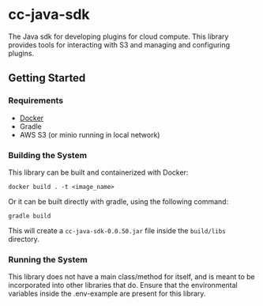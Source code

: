 # cc-java-sdk

The Java sdk for developing plugins for cloud compute. This library provides tools for interacting with S3 and managing and configuring plugins.

## Getting Started

### Requirements

- [Docker](https://docs.docker.com/get-docker/)
- Gradle
- AWS S3 (or minio running in local network)

### Building the System

This library can be built and containerized with Docker:

```
docker build . -t <image_name>
```

Or it can be built directly with gradle, using the following command:

```
gradle build
```

This will create a `cc-java-sdk-0.0.50.jar` file inside the `build/libs` directory.

### Running the System

This library does not have a main class/method for itself, and is meant to be incorporated into other libraries that do. Ensure that the environmental variables inside the .env-example are present for this library.
